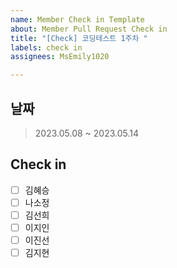 ```yaml
---
name: Member Check in Template
about: Member Pull Request Check in
title: "[Check] 코딩테스트 1주차 "
labels: check in
assignees: MsEmily1020

---
```


## 날짜
 > 2023.05.08 ~ 2023.05.14

## Check in
 - [ ] 김혜승
 - [ ] 나소정
 - [ ] 김선희
 - [ ] 이지인
 - [ ] 이진선
 - [ ] 김지현
